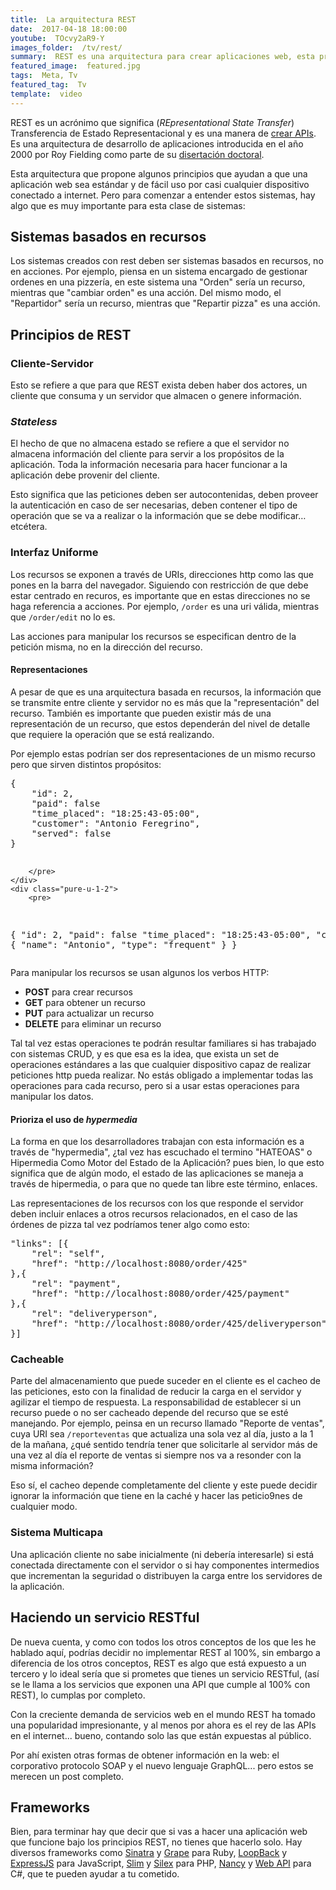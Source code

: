 ```yaml
---
title:  La arquitectura REST
date:  2017-04-18 18:00:00
youtube:  TOcvy2aR9-Y
images_folder:  /tv/rest/
summary:  REST es una arquitectura para crear aplicaciones web, esta propone cinco principios que hacen que una aplicación sea fácil de usar y que tenga un alto grado de compatibilidad con otros sistemas.
featured_image:  featured.jpg
tags:  Meta, Tv
featured_tag:  Tv
template:  video
---
```


REST es un acrónimo que significa (*REpresentational State Transfer*) Transferencia de Estado Representacional y es una manera de <a href="..\apis" target="_blank">crear APIs</a>. Es una arquitectura de desarrollo de aplicaciones introducida en el año 2000 por Roy Fielding como parte de su <a href="https://www.ics.uci.edu/~fielding/pubs/dissertation/fielding_dissertation_2up.pdf" target="_blank">disertación doctoral</a>.

Esta arquitectura que propone algunos principios que ayudan a que una aplicación web sea estándar y de fácil uso por casi cualquier dispositivo conectado a internet. Pero para comenzar a entender estos sistemas, hay algo que es muy importante para esta clase de sistemas: 

## Sistemas basados en recursos 
Los sistemas creados con rest deben ser sistemas basados en recursos, no en acciones. Por ejemplo, piensa en un sistema encargado de gestionar ordenes en una pizzería, en este sistema una "Orden" sería un recurso, mientras que "cambiar orden" es una acción. Del mismo modo, el "Repartidor" sería un recurso, mientras que "Repartir pizza" es una acción.  

## Principios de REST  

### Cliente-Servidor 
Esto se refiere a que para que REST exista deben haber dos actores, un cliente que consuma y un servidor que almacen o genere información. 

### *Stateless*
El hecho de que no almacena estado se refiere a que el servidor no almacena información del cliente para servir a los propósitos de la aplicación. Toda la información necesaria para hacer funcionar a la aplicación debe provenir del cliente. 

Esto significa que las peticiones deben ser autocontenidas, deben proveer la autenticación en caso de ser necesarias, deben contener el tipo de operación que se va a realizar o la información que se debe modificar… etcétera.

### Interfaz Uniforme  
Los recursos se exponen a través de URIs, direcciones http como las que pones en la barra del navegador. Siguiendo con restricción de que debe estar centrado en recuros, es importante que en estas direcciones no se haga referencia a acciones. Por ejemplo, `/order` es una uri válida, mientras que `/order/edit` no lo es.   

Las acciones para manipular los recursos se especifican dentro de la petición misma, no en la dirección del recurso.

#### Representaciones 
A pesar de que es una arquitectura basada en recursos, la información que se transmite entre cliente y servidor no es más que la "representación" del recurso. También es importante que pueden existir más de una representación de un recurso, que estos dependerán del nivel de detalle que requiere la operación que se está realizando. 

Por ejemplo estas podrían ser dos representaciones de un mismo recurso pero que sirven distintos propósitos:  

<div class="pure-g">
    <div class="pure-u-1-2">
        <pre>
{
	"id": 2,
	"paid": false
	"time_placed": "18:25:43-05:00",
	"customer": "Antonio Feregrino",
    "served": false
}  
  

        </pre>
	</div>
    <div class="pure-u-1-2">
        <pre>
{
	"id": 2,
	"paid": false
	"time_placed": "18:25:43-05:00",
	"customer": {
		"name": "Antonio",
		"type": "frequent"
	}
}
        </pre>
	</div>
</div>

Para manipular los recursos se usan algunos los verbos HTTP:   

 - **POST** para crear recursos
 - **GET** para obtener un recurso
 - **PUT** para actualizar un recurso
 - **DELETE** para eliminar un recurso  

Tal tal vez estas operaciones te podrán resultar familiares si has trabajado con sistemas CRUD, y es que esa es la idea, que exista un set de operaciones estándares a las que cualquier dispositivo capaz de realizar peticiones http pueda realizar. No estás obligado a implementar todas las operaciones para cada recurso, pero si a usar estas operaciones para manipular los datos.

#### Prioriza el uso de *hypermedia*  
La forma en que los desarrolladores trabajan con esta información es a través de "hypermedia", ¿tal vez has escuchado el termino "HATEOAS" o Hipermedia Como Motor del Estado de la Aplicación? pues bien, lo que esto significa que de algún modo, el estado de las aplicaciones se maneja a través de hipermedia, o para que no quede tan libre este término, enlaces.

Las representaciones de los recursos con los que responde el servidor deben incluir enlaces a otros recursos relacionados, en el caso de las órdenes de pizza tal vez podríamos tener algo como esto:  

<pre>
"links": [{
    "rel": "self",
    "href": "http://localhost:8080/order/425"
},{
    "rel": "payment",
    "href": "http://localhost:8080/order/425/payment"
},{
    "rel": "deliveryperson",
    "href": "http://localhost:8080/order/425/deliveryperson"
}]
</pre>

### Cacheable  
Parte del almacenamiento que puede suceder en el cliente es el cacheo de las peticiones, esto con la finalidad de reducir la carga en el servidor y agilizar el tiempo de respuesta. La responsabilidad de establecer si un recurso puede o no ser cacheado depende del recurso que se esté manejando. Por ejemplo, peinsa en un recurso llamado "Reporte de ventas", cuya URI sea `/reporteventas` que actualiza una sola vez al día, justo a la 1 de la mañana, ¿qué sentido tendría tener que solicitarle al servidor más de una vez al día el reporte de ventas si siempre nos va a resonder con la misma información?  

Eso sí, el cacheo depende completamente del cliente y este puede decidir ignorar la información que tiene en la caché y hacer las peticio9nes de cualquier modo.  

### Sistema Multicapa  
Una aplicación cliente no sabe inicialmente (ni debería interesarle) si está conectada directamente con el servidor o si hay componentes intermedios que incrementan la seguridad o distribuyen la carga entre los servidores de la aplicación.

## Haciendo un servicio RESTful 
De nueva cuenta, y como con todos los otros conceptos de los que les he hablado aquí, podrías decidir no implementar REST al 100%, sin embargo a diferencia de los otros conceptos, REST es algo que está expuesto a un tercero y lo ideal sería que si prometes que tienes un servicio RESTful, (así se le llama a los servicios que exponen una API que cumple al 100% con REST), lo cumplas por completo.  

Con la creciente demanda de servicios web en el mundo REST ha tomado una popularidad impresionante, y al menos por ahora es el rey de las APIs en el internet... bueno, contando solo las que están expuestas al público. 

Por ahí existen otras formas de obtener información en la web: el corporativo protocolo SOAP y el nuevo lenguaje GraphQL... pero estos se merecen un post completo.  

## Frameworks  
Bien, para terminar hay que decir que si vas a hacer una aplicación web que funcione bajo los principios REST, no tienes que hacerlo solo. Hay diversos frameworks como <a href="http://www.sinatrarb.com/" target="_blank">Sinatra</a> y <a href="https://github.com/ruby-grape/grape" target="_blank">Grape</a> para Ruby, <a href="https://loopback.io/" target="_blank">LoopBack</a> y <a href="http://expressjs.com/" target="_blank">ExpressJS</a> para JavaScript, <a href="https://www.slimframework.com/" target="_blank">Slim</a> y <a href="https://silex.sensiolabs.org/" target="_blank">Silex</a> para PHP, <a href="http://nancyfx.org/" target="_blank">Nancy</a> y <a href="https://docs.microsoft.com/en-us/aspnet/web-api/overview/getting-started-with-aspnet-web-api/tutorial-your-first-web-api" target="_blank">Web API</a> para C#, que te pueden ayudar a tu cometido. 
